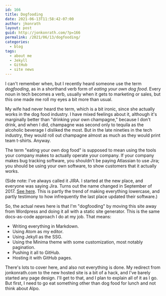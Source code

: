 ```yaml
---
id: 166
title: Dogfooding
date: 2021-06-13T11:58:42-07:00
author: jkonrath
layout: post
guid: http://jonkonrath.com/?p=166
permalink: /2021/06/13/dogfooding/
categories:
  - blog
tags:
  - about me
  - Jekyll
  - GitHub
  - site news
---
```


I can't remember when, but I recently heard someone use the term _dogfooding_, as in a shorthand verb form of _eating your own dog food_. Every noun in tech becomes a verb, usually when it gets to marketing or sales, but this one made me roll my eyes a bit more than usual.

My wife had never heard the term, which is a bit ironic, since she actually works in the dog food industry. I have mixed feelings about it, although it's marginally better than "drinking your own champagne," because I don't drink, and when I did, champagne was second only to tequila as the alcoholic beverage I disliked the most. But in the late nineties in the tech industry, they would roll out champagne almost as much as they would print team t-shirts. Anyway.

The term "eating your own dog food" is supposed to mean using the tools your company makes to actually operate your company. If your company makes bug tracking software, you shouldn't be paying Atlassian to use Jira; you should be using your own software, to show customers that it actually works.

(Side note: I've always called it JIRA. I started at the new place, and everyone was saying Jira. Turns out the name changed in September of 2017. [See here](https://community.atlassian.com/t5/Jira-questions/Is-it-quot-JIRA-quot-or-quot-Jira-quot/qaq-p/681163). This is partly the trend of making everything lowercase, and partly testimony to how infrequently the last place updated their software.)

So, the actual news here is that I'm "dogfooding" by moving this site away from Wordpress and doing it all with a static site generator. This is the same docs-as-code approach I do at my job. That means:

* Writing everything in Markdown.
* Using Atom as my editor.
* Using Jekyll as the SSG.
* Using the Minima theme with some customization, most notably pagination.
* Pushing it all to GitHub.
* Hosting it with GitHub pages.

There's lots to cover here, and also not everything is done. My redirect from jonkonrath.com to the new hosted site is a bit of a hack, and I've barely started any page design. I'll get to that, and I plan to explain all of it as I go. But first, I need to go eat something other than dog food for lunch and not think about Alpo.
